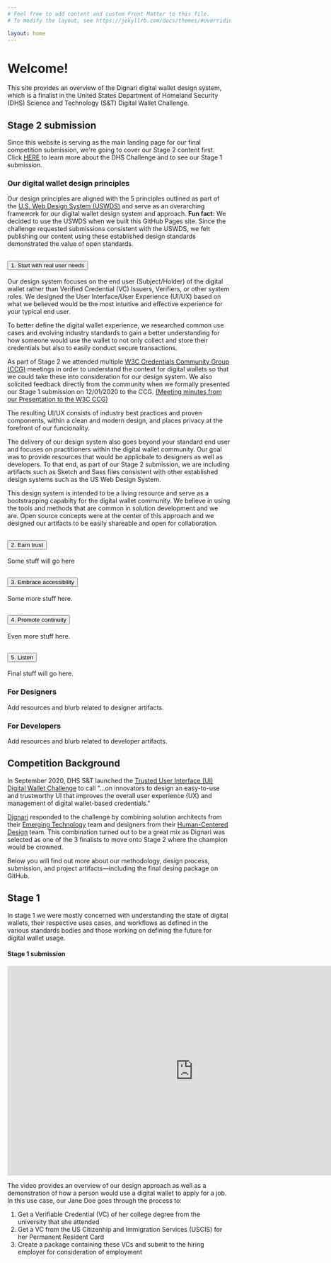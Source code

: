 ```yaml
---
# Feel free to add content and custom Front Matter to this file.
# To modify the layout, see https://jekyllrb.com/docs/themes/#overriding-theme-defaults

layout: home
---
```


# Welcome!

<p class="usa-intro">This site provides an overview of the Dignari digital wallet design system, which is a finalist in the United States Department of Homeland Security (DHS) Science and Technology (S&T) Digital Wallet Challenge.</p>

## Stage 2 submission

Since this website is serving as the main landing page for our final competition submission, we're going to cover our Stage 2 content first. Click [HERE](#competition-background) to learn more about the DHS Challenge and to see our Stage 1 submission.

### Our digital wallet design principles

Our design principles are aligned with the 5 principles outlined as part of the <a href="https://designsystem.digital.gov/design-principles/" target="_blank">U.S. Web Design System (USWDS)</a> and serve as an overarching framework for our digital wallet design system and approach. **Fun fact:** We decided to use the USWDS when we built this GitHub Pages site. Since the challenge requested submissions consistent with the USWDS, we felt publishing our content using these established design standards demonstrated the value of open standards.

<div class="usa-accordion" aria-multiselectable="true">
      <h2 class="usa-accordion__heading">
        <button class="usa-accordion__button"
          aria-expanded="false"
          aria-controls="m-a1">
          1. Start with real user needs
        </button>
      </h2>
      <div id="m-a1" class="usa-accordion__content usa-prose">
        <p>Our design system focuses on the end user (Subject/Holder) of the digital wallet rather than Verified Credential (VC) Issuers, Verifiers, or other system roles. We designed the User Interface/User Experience (UI/UX) based on what we believed would be the most intuitive and effective experience for your typical end user.  </p>
        <p>To better define the digital wallet experience, we researched common use cases and evolving industry standards to gain a better understanding for how someone would use the wallet to not only collect and store their credentials but also to easily conduct secure transactions.</p>
        <p>As part of Stage 2 we attended multiple <a href="https://w3c-ccg.github.io/" target="_blank">W3C Credentials Community Group (CCG)</a> meetings in order to understand the context for digital wallets so that we could take these into consideration for our design system. We also solicited feedback directly from the community when we formally presented our Stage 1 submission on 12/01/2020 to the CCG.
        <a href="https://w3c-ccg.github.io/meetings/2020-12-01/" target="_blank">(Meeting minutes from our Presentation to the W3C CCG)</a></p>
        <p>The resulting UI/UX consists of industry best practices and proven components, within a clean and modern design, and places privacy at the forefront of our funcionality.</p>
        <p>The delivery of our design system also goes beyond your standard end user and focuses on practitioners within the digital wallet community. Our goal was to provide resources that would be applicbale to designers as well as developers. To that end, as part of our Stage 2 submission, we are including artifacts such as Sketch and Sass files consistent with other established design systems such as the US Web Design System.</p>
        <p>This design system is intended to be a living resource and serve as a bootstrapping capabilty for the digital wallet community. We believe in using the tools and methods that are common in solution development and we are. Open source concepts were at the center of this approach and we designed our artifacts to be easily shareable and open for collaboration.</p>
      </div>
      <!-- Use the accurate heading level to maintain the document outline -->
      <h2 class="usa-accordion__heading">
        <button class="usa-accordion__button"
          aria-expanded="false"
          aria-controls="m-a2">
          2. Earn trust
        </button>
      </h2>
      <div id="m-a2" class="usa-accordion__content usa-prose">
        <p>Some stuff will go here</p> 
      </div>
      <!-- Use the accurate heading level to maintain the document outline -->
      <h2 class="usa-accordion__heading">
        <button class="usa-accordion__button"
          aria-expanded="false"
          aria-controls="m-a3">
          3. Embrace accessibility
        </button>
      </h2>
      <div id="m-a3" class="usa-accordion__content usa-prose">
        <p>Some more stuff here.</p>
      </div>
      <!-- Use the accurate heading level to maintain the document outline -->
      <h2 class="usa-accordion__heading">
        <button class="usa-accordion__button"
          aria-expanded="false"
          aria-controls="m-a4">
          4. Promote continuity
        </button>
      </h2>
      <div id="m-a4" class="usa-accordion__content usa-prose">
        <p>Even more stuff here.</p>
      </div>
      <!-- Use the accurate heading level to maintain the document outline -->
      <h2 class="usa-accordion__heading">
        <button class="usa-accordion__button"
          aria-expanded="false"
          aria-controls="m-a5">
          5. Listen
        </button>
      </h2>
      <div id="m-a5" class="usa-accordion__content usa-prose">
        <p>Final stuff will go here.</p>
      </div>
</div>

### For Designers

Add resources and blurb related to designer artifacts.

### For Developers

Add resources and blurb related to developer artifacts.

## Competition Background

In September 2020, DHS S&T launched the <a href="https://www.dhs.gov/science-and-technology/news/2020/09/08/news-release-st-new-prize-competition-user-interface-digital" target="_blank">Trusted User Interface (UI) Digital Wallet Challenge</a> to call "...on innovators to design an easy-to-use and trustworthy UI that improves the overall user experience (UX) and management of digital wallet-based credentials."

<a href="https://www.dignari.com" target="_blank">Dignari</a> responded to the challenge by combining solution architects from their <a href="https://www.dignari.com/emerging-technology" target="_blank">Emerging Technology</a> team and designers from their <a href="https://www.dignari.com/human-centered-design" target="_blank">Human-Centered Design</a> team. This combination turned out to be a great mix as Dignari was selected as one of the 3 finalists to move onto Stage 2 where the champion would be crowned.

Below you will find out more about our methodology, design process, submission, and project artifacts—including the final desing package on GitHub.

## Stage 1

In stage 1 we were mostly concerned with understanding the state of digital wallets, their respective uses cases, and workflows as defined in the various standards bodies and those working on defining the future for digital wallet usage.

#### Stage 1 submission

<div align="center">
<iframe width="840" height="473" src="https://www.youtube.com/embed/6DmcdsEdgZM" frameborder="0" allow="accelerometer; autoplay; clipboard-write; encrypted-media; gyroscope; picture-in-picture" allowfullscreen></iframe>
</div>

The video provides an overview of our design approach as well as a demonstration of how a person would use a digital wallet to apply for a job. In this use case, our Jane Doe goes through the process to:

1. Get a Verifiable Credential (VC) of her college degree from the university that she attended
2. Get a VC from the US Citizenhip and Immigration Services (USCIS) for her Permanent Resident Card
3. Create a package containing these VCs and submit to the hiring employer for consideration of employment
